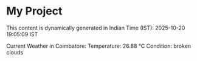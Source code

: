 # My Project

This content is dynamically generated in Indian Time (IST): 2025-10-20 19:05:09 IST


Current Weather in Coimbatore:
Temperature: 26.88 °C
Condition: broken clouds
